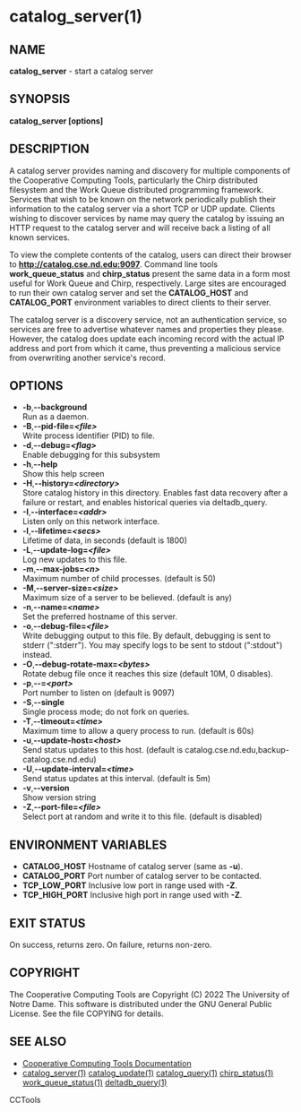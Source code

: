 






















# catalog_server(1)

## NAME
**catalog_server** - start a catalog server

## SYNOPSIS
**catalog_server [options]**

## DESCRIPTION


A catalog server provides naming and discovery for multiple components
of the Cooperative Computing Tools, particularly the Chirp distributed
filesystem and the Work Queue distributed programming framework.
Services that wish to be known on the network periodically publish
their information to the catalog server via a short TCP or UDP update.
Clients wishing to discover services by name may query the catalog
by issuing an HTTP request to the catalog server and will receive
back a listing of all known services.


To view the complete contents of the catalog, users can direct
their browser to **http://catalog.cse.nd.edu:9097**.  Command line tools
**work_queue_status** and **chirp_status** present the same data in
a form most useful for Work Queue and Chirp, respectively.
Large sites are encouraged
to run their own catalog server and set the **CATALOG_HOST**
and **CATALOG_PORT** environment variables to direct clients to their server.


The catalog server is a discovery service, not an authentication service,
so services are free to advertise whatever names and properties they please.
However, the catalog does update each incoming record with the actual IP address
and port from which it came, thus preventing a malicious service from
overwriting another service's record.

## OPTIONS


- **-b**,**--background**<br />Run as a daemon.
- **-B**,**--pid-file=_&lt;file&gt;_**<br />Write process identifier (PID) to file.
- **-d**,**--debug=_&lt;flag&gt;_**<br />Enable debugging for this subsystem
- **-h**,**--help**<br />Show this help screen
- **-H**,**--history=_&lt;directory&gt;_**<br /> Store catalog history in this directory.  Enables fast data recovery after a failure or restart, and enables historical queries via deltadb_query.
- **-I**,**--interface=_&lt;addr&gt;_**<br />Listen only on this network interface.
- **-l**,**--lifetime=_&lt;secs&gt;_**<br />Lifetime of data, in seconds (default is 1800)
- **-L**,**--update-log=_&lt;file&gt;_**<br />Log new updates to this file.
- **-m**,**--max-jobs=_&lt;n&gt;_**<br />Maximum number of child processes.  (default is 50)
- **-M**,**--server-size=_&lt;size&gt;_**<br />Maximum size of a server to be believed.  (default is any)
- **-n**,**--name=_&lt;name&gt;_**<br />Set the preferred hostname of this server.
- **-o**,**--debug-file=_&lt;file&gt;_**<br />Write debugging output to this file. By default, debugging is sent to stderr (":stderr"). You may specify logs to be sent to stdout (":stdout") instead.
- **-O**,**--debug-rotate-max=_&lt;bytes&gt;_**<br />Rotate debug file once it reaches this size (default 10M, 0 disables).
- **-p**,**--=_&lt;port&gt;_**<br />Port number to listen on (default is 9097)
- **-S**,**--single**<br />Single process mode; do not fork on queries.
- **-T**,**--timeout=_&lt;time&gt;_**<br />Maximum time to allow a query process to run.  (default is 60s)
- **-u**,**--update-host=_&lt;host&gt;_**<br />Send status updates to this host. (default is catalog.cse.nd.edu,backup-catalog.cse.nd.edu)
- **-U**,**--update-interval=_&lt;time&gt;_**<br />Send status updates at this interval. (default is 5m)
- **-v**,**--version**<br />Show version string
- **-Z**,**--port-file=_&lt;file&gt;_**<br />Select port at random and write it to this file.  (default is disabled)


## ENVIRONMENT VARIABLES


- **CATALOG_HOST** Hostname of catalog server (same as **-u**).
- **CATALOG_PORT** Port number of catalog server to be contacted.
- **TCP_LOW_PORT** Inclusive low port in range used with **-Z**.
- **TCP_HIGH_PORT** Inclusive high port in range used with **-Z**.


## EXIT STATUS
On success, returns zero.  On failure, returns non-zero.

## COPYRIGHT
The Cooperative Computing Tools are Copyright (C) 2022 The University of Notre Dame.  This software is distributed under the GNU General Public License.  See the file COPYING for details.

## SEE ALSO

- [Cooperative Computing Tools Documentation]("../index.html")
- [catalog_server(1)](catalog_server.md)  [catalog_update(1)](catalog_update.md)  [catalog_query(1)](catalog_query.md)  [chirp_status(1)](chirp_status.md)  [work_queue_status(1)](work_queue_status.md)   [deltadb_query(1)](deltadb_query.md)


CCTools
